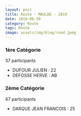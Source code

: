 ```yaml
---
layout: post
title: Route - MAULDE - 2019
date: 2019-06-30
category: Route
tags: Route
image: assets/img/blog/road.jpeg
---
```


### 1ère Catégorie
37 participants
- DUFOUR JULIEN : 22
- DEFOSSE HERVE : AB

### 2ème Catégorie
47 participants
- DARQUE JEAN FRANCOIS : 25
